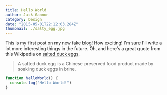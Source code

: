 ```yaml
---
title: Hello World
author: Jack Gannon
category: Design
date: "2015-05-01T22:12:03.284Z"
thumbnail: ./salty_egg.jpg
---
```


This is my first post on my new fake blog! How exciting!
I'm sure I'll write a lot more interesting things in the future.
Oh, and here's a great quote from this Wikipedia on
[salted duck eggs](http://en.wikipedia.org/wiki/Salted_duck_egg).

> A salted duck egg is a Chinese preserved food product made by soaking duck
> eggs in brine.

```js
function helloWorld() {
  console.log("Hello World!")
}
```

